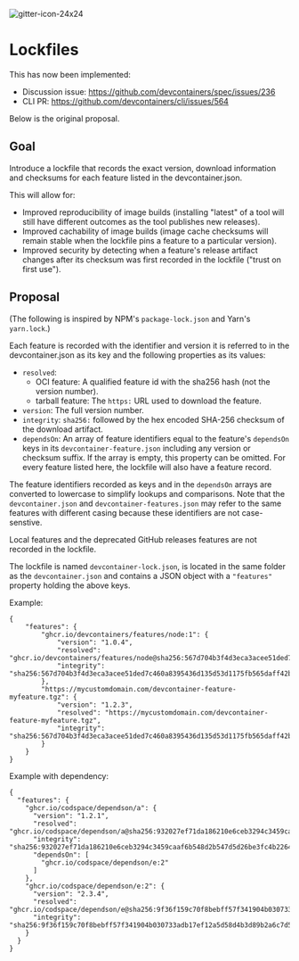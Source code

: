 ![gitter-icon-24x24](https://github.com/user-attachments/assets/73096ee3-4c90-47b6-a3ac-fea4eab60fe5)
# Lockfiles

This has now been implemented:
* Discussion issue: https://github.com/devcontainers/spec/issues/236
* CLI PR: https://github.com/devcontainers/cli/issues/564

Below is the original proposal.

## Goal

Introduce a lockfile that records the exact version, download information and checksums for each feature listed in the devcontainer.json.

This will allow for:
- Improved reproducibility of image builds (installing "latest" of a tool will still have different outcomes as the tool publishes new releases).
- Improved cachability of image builds (image cache checksums will remain stable when the lockfile pins a feature to a particular version).
- Improved security by detecting when a feature's release artifact changes after its checksum was first recorded in the lockfile ("trust on first use").

## Proposal

(The following is inspired by NPM's `package-lock.json` and Yarn's `yarn.lock`.)

Each feature is recorded with the identifier and version it is referred to in the devcontainer.json as its key and the following properties as its values:
- `resolved`:
    - OCI feature: A qualified feature id with the sha256 hash (not the version number).
    - tarball feature: The `https:` URL used to download the feature.
- `version`: The full version number.
- `integrity`: `sha256:` followed by the hex encoded SHA-256 checksum of the download artifact.
- `dependsOn`: An array of feature identifiers equal to the feature's `dependsOn` keys in its `devcontainer-feature.json` including any version or checksum suffix. If the array is empty, this property can be omitted. For every feature listed here, the lockfile will also have a feature record.

The feature identifiers recorded as keys and in the `dependsOn` arrays are converted to lowercase to simplify lookups and comparisons. Note that the `devcontainer.json` and `devcontainer-features.json` may refer to the same features with different casing because these identifiers are not case-senstive.

Local features and the deprecated GitHub releases features are not recorded in the lockfile.

The lockfile is named `devcontainer-lock.json`, is located in the same folder as the `devcontainer.json` and contains a JSON object with a `"features"` property holding the above keys.

Example:

```jsonc
{
    "features": {
        "ghcr.io/devcontainers/features/node:1": {
            "version": "1.0.4",
            "resolved": "ghcr.io/devcontainers/features/node@sha256:567d704b3f4d3eca3acee51ded7c460a8395436d135d53d1175fb565daff42b8",
            "integrity": "sha256:567d704b3f4d3eca3acee51ded7c460a8395436d135d53d1175fb565daff42b8"
        },
        "https://mycustomdomain.com/devcontainer-feature-myfeature.tgz": {
            "version": "1.2.3",
            "resolved": "https://mycustomdomain.com/devcontainer-feature-myfeature.tgz",
            "integrity": "sha256:567d704b3f4d3eca3acee51ded7c460a8395436d135d53d1175fb565daff42b8"
        }
    }
}
```

Example with dependency:

```jsonc
{
  "features": {
    "ghcr.io/codspace/dependson/a": {
      "version": "1.2.1",
      "resolved": "ghcr.io/codspace/dependson/a@sha256:932027ef71da186210e6ceb3294c3459caaf6b548d2b547d5d26be3fc4b2264a",
      "integrity": "sha256:932027ef71da186210e6ceb3294c3459caaf6b548d2b547d5d26be3fc4b2264a",
      "dependsOn": [
        "ghcr.io/codspace/dependson/e:2"
      ]
    },
    "ghcr.io/codspace/dependson/e:2": {
      "version": "2.3.4",
      "resolved": "ghcr.io/codspace/dependson/e@sha256:9f36f159c70f8bebff57f341904b030733adb17ef12a5d58d4b3d89b2a6c7d5a",
      "integrity": "sha256:9f36f159c70f8bebff57f341904b030733adb17ef12a5d58d4b3d89b2a6c7d5a"
    }
  }
}
```
